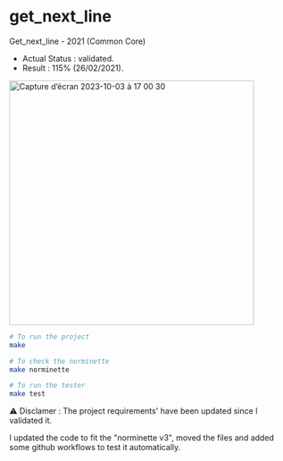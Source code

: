 # get_next_line

Get_next_line - 2021 (Common Core)

- Actual Status : validated.
- Result : 115% (26/02/2021).

<img width="438" alt="Capture d’écran 2023-10-03 à 17 00 30" src="https://github.com/malatinipro/get_next_line/assets/77189438/8d743cc8-2c51-4f36-9bca-25284b625a7c">

```sh
# To run the project
make

# To check the norminette
make norminette

# To run the tester
make test
```

⚠️ Disclamer :
The project requirements' have been updated since I validated it.

I updated the code to fit the "norminette v3", moved the files and added some github workflows to test it automatically.
